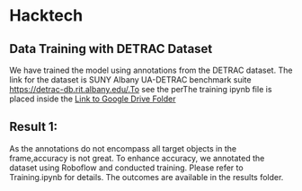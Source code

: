 # Hacktech
## Data Training with DETRAC Dataset

We have trained the model using annotations from the DETRAC dataset. The link for the dataset is SUNY Albany UA-DETRAC benchmark suite https://detrac-db.rit.albany.edu/.To see the perThe training ipynb file is placed inside the 
[Link to Google Drive Folder](https://drive.google.com/drive/folders/1X-gCnYc2KJ_txs4xfAnXln13xi_CZYwM?usp=sharing)

## Result 1:

As the annotations do not encompass all target objects in the frame,accuracy is not great. To enhance accuracy, we annotated the dataset using Roboflow and conducted training. Please refer to Training.ipynb for details. The outcomes are available in the results folder.

